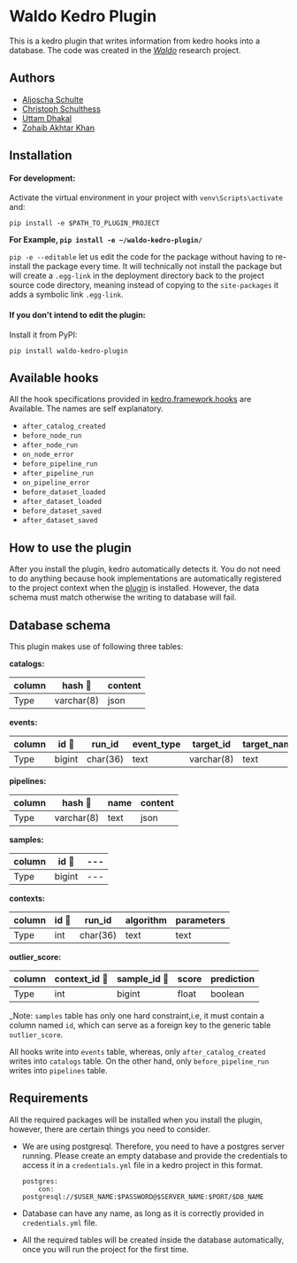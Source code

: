 # Waldo Kedro Plugin

This is a kedro plugin that writes information from kedro hooks into a database. The code was created in the [_Waldo_](https://www.snet.tu-berlin.de/menue/projects/waldo/) research project.

## Authors
- [Aljoscha Schulte](https://www.snet.tu-berlin.de/menue/team/aljoscha_schulte/)
- [Christoph Schulthess](https://www.snet.tu-berlin.de/menue/team/christoph_schulthess/)
- [Uttam Dhakal](https://github.com/uttamdhakal)
- [Zohaib Akhtar Khan](https://github.com/zakhan4)

## Installation

#### For development:

Activate the virtual environment in your project with `venv\Scripts\activate` and:

```
pip install -e $PATH_TO_PLUGIN_PROJECT

```

**For Example,  `pip install -e ~/waldo-kedro-plugin/`**

`pip -e --editable` let us edit the code for the package without having to re-install the package every time. It will technically not install the package but will create a `.egg-link` in the deployment directory back to the project source code directory, meaning instead of copying to the `site-packages` it adds a symbolic link `.egg-link`.


#### If you don't intend to edit the plugin:

Install it from PyPI:

```
pip install waldo-kedro-plugin
```

## Available hooks

All the hook specifications provided in [kedro.framework.hooks](https://kedro.readthedocs.io/en/latest/07_extend_kedro/02_hooks.html#execution-timeline-hooks) are Available. The names are self explanatory.

- `after_catalog_created`
- `before_node_run`
- `after_node_run`
- `on_node_error`
- `before_pipeline_run`
- `after_pipeline_run`
- `on_pipeline_error`
- `before_dataset_loaded`
- `after_dataset_loaded`
- `before_dataset_saved`
- `after_dataset_saved`

## How to use the plugin

After you install the plugin, kedro automatically detects it. You do not need to do anything because hook implementations are automatically registered to the project context when the [plugin](https://kedro.readthedocs.io/en/stable/07_extend_kedro/04_plugins.html#hooks) is installed. However, the data schema must match otherwise the writing to database will fail.

## Database schema

This plugin makes use of following three tables:

**catalogs:**

| column | hash 🔑| content |
| ------ | ------ | ------- |
| Type   | varchar(8)| json |


**events:**

| column | id 🔑  | run_id   | event_type | target_id | target_name | timestamp |
| ------ | ------ | ------- | ------ | ------ | ------ | ------ |
| Type   | bigint | char(36) | text | varchar(8) | text | timestamp |


**pipelines:**

| column | hash 🔑| name | content |
| ------ | ------  | ------- | ------- |
| Type   | varchar(8)| text | json |

**samples:**

| column | id 🔑| --- |
| ------ | ------  | ------- |
| Type   | bigint| --- |

**contexts:**

| column | id 🔑| run_id | algorithm | parameters |
| ------ | ------ | ------- | ------ | ------ |
| Type   | int | char(36) | text | text |

**outlier_score:**

| column | context_id 🔑| sample_id 🔑| score | prediction |
| ------ | ------ | ------- | ------ | ------ |
| Type   | int | bigint | float | boolean |

_Note: `samples` table has only one hard constraint,i.e, it must contain a column named ``id``, which can serve as a foreign key to the generic table ``outlier_score``.

All hooks write into `events` table, whereas, only `after_catalog_created` writes into `catalogs` table.
On the other hand, only `before_pipeline_run` writes into `pipelines` table.


## Requirements

All the required packages will be installed when you install the plugin, however, there are certain things you need to consider.

- We are using postgresql. Therefore, you need to have a postgres server running. Please create an empty database and 
provide the credentials to access it in a `credentials.yml` file in a kedro project in this format.

    ```
    postgres:
        con: postgresql://$USER_NAME:$PASSWORD@$SERVER_NAME:$PORT/$DB_NAME
    ```

- Database can have any name, as long as it is correctly provided in `credentials.yml` file.
- All the required tables will be created inside the database automatically, once you will run the project for the first time.
